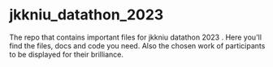 # jkkniu_datathon_2023
The repo that contains important files for jkkniu datathon 2023 . Here you'll find the files, docs and code you need. Also the chosen work of participants to be displayed for their brilliance. 
